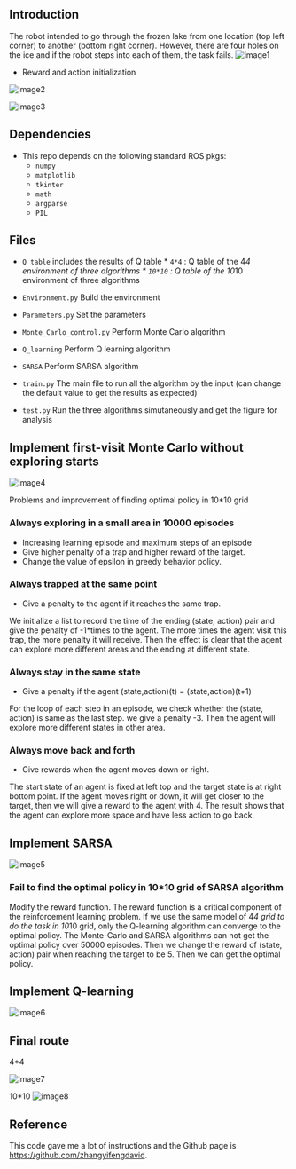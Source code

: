 ## Introduction
The robot intended to go through the frozen lake from one location (top left corner) to another (bottom right corner). However, there are four holes on the ice and if the robot steps into each of them, the task fails. 
![image1](images/frozen_lake.png)
* Reward and action initialization

![image2](images/act_ini.png)

![image3](images/rew_ini.png)

## Dependencies
* This repo depends on the following standard ROS pkgs:
  * `numpy`
  * `matplotlib`
  * `tkinter`
  * `math`
  * `argparse`
  * `PIL`
## Files
* `Q table` includes the results of Q table
	  * `4*4` : Q table of the 4*4 environment of three algorithms
	  * `10*10` : Q table of the 10*10 environment of three algorithms

* `Environment.py`  Build the environment
* `Parameters.py`  Set the parameters
* `Monte_Carlo_control.py`  Perform Monte Carlo algorithm
* `Q_learning`  Perform Q learning algorithm
* `SARSA`  Perform SARSA algorithm
* `train.py`  The main file to run all the algorithm by the input (can change the default value to get the results as expected)
* `test.py`  Run the three algorithms simutaneously and get the figure for analysis

## Implement first-visit Monte Carlo without exploring starts
![image4](images/1_al.png)

Problems and improvement of finding optimal policy in 10*10 grid

### Always exploring in a small area in 10000 episodes
* Increasing learning episode and maximum steps of an episode
* Give higher penalty of a trap and higher reward of the target.
* Change the value of epsilon in greedy behavior policy. 

### Always trapped at the same point
* Give a penalty to the agent if it reaches the same trap.

We initialize a list to record the time of the ending (state, action) pair and give the penalty of -1*times to the agent. The more times the agent visit this trap, the more penalty it will receive. Then the effect is clear that the agent can explore more different areas and the ending at different state.

### Always stay in the same state
* Give a penalty if the agent (state,action)(t) = (state,action)(t+1)

For the loop of each step in an episode, we check whether the (state, action) is same as the last step. we give a penalty -3. Then the agent will explore more different states in other area.

### Always move back and forth
* Give rewards when the agent moves down or right. 

The start state of an agent is fixed at left top and the target state is at right bottom point. If the agent moves right or down, it will get closer to the target, then we will give a reward to the agent with 4. The result shows that the agent can explore more space and have less action to go back.

## Implement SARSA
![image5](images/2_al.png)
###	Fail to find the optimal policy in 10*10 grid of SARSA algorithm
Modify the reward function. The reward function is a critical component of the reinforcement learning problem. If we use the same model of 4*4 grid to do the task in 10*10 grid, only the Q-learning algorithm can converge to the optimal policy. The Monte-Carlo and SARSA algorithms can not get the optimal policy over 50000 episodes. Then we change the reward of (state, action) pair when reaching the target to be 5. Then we can get the optimal policy. 
## Implement Q-learning
![image6](images/3_al.png)

## Final route
4*4

![image7](images/4route.png)

10*10
![image8](images/10route.png)
## Reference
This code gave me a lot of instructions and the Github page is https://github.com/zhangyifengdavid.


